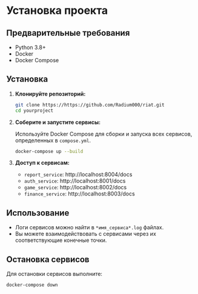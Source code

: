 # Установка проекта

## Предварительные требования

- Python 3.8+
- Docker
- Docker Compose

## Установка

1. **Клонируйте репозиторий:**

    ```sh
    git clone https://https://github.com/Radium000/riat.git
    cd yourproject
    ```

2. **Соберите и запустите сервисы:**

    Используйте Docker Compose для сборки и запуска всех сервисов, определенных в `compose.yml`.

    ```sh
    docker-compose up --build
    ```

3. **Доступ к сервисам:**

    - `report_service`: http://localhost:8004/docs
    - `auth_service`: http://localhost:8001/docs
    - `game_service`: http://localhost:8002/docs
    - `finance_service`: http://localhost:8003/docs


## Использование

- Логи сервисов можно найти в `*имя_сервиса*.log` файлах.
- Вы можете взаимодействовать с сервисами через их соответствующие конечные точки.

## Остановка сервисов

Для остановки сервисов выполните:

```sh
docker-compose down